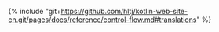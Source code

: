 {% include "git+https://github.com/hltj/kotlin-web-site-cn.git/pages/docs/reference/control-flow.md#translations" %}

